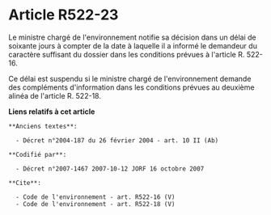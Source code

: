 # Article R522-23

Le ministre chargé de l'environnement notifie sa décision dans un délai de soixante jours à compter de la date à laquelle il
a informé le demandeur du caractère suffisant du dossier dans les conditions prévues à l'article R. 522-16. 

Ce délai est suspendu si le ministre chargé de l'environnement demande des compléments d'information dans les conditions
prévues au deuxième alinéa de l'article R. 522-18.

**Liens relatifs à cet article**

	**Anciens textes**:

	  - Décret n°2004-187 du 26 février 2004 - art. 10 II (Ab)

	**Codifié par**:

	  - Décret n°2007-1467 2007-10-12 JORF 16 octobre 2007

	**Cite**:

	  - Code de l'environnement - art. R522-16 (V)
	  - Code de l'environnement - art. R522-18 (V)
